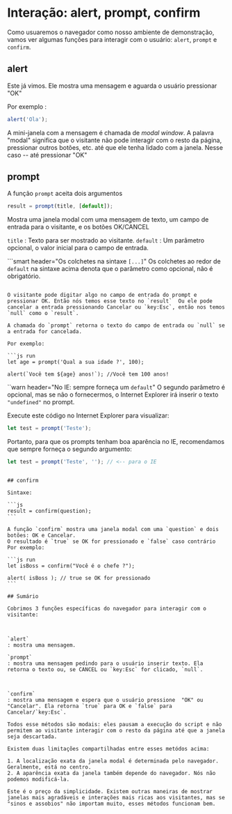 # Interação: alert, prompt, confirm

Como usuaremos o navegador como nosso ambiente  de demonstração, vamos ver algumas funções para interagir com o usuário: `alert`, `prompt` e `confirm`.

## alert

Este já vimos. Ele mostra uma mensagem e aguarda o usuário pressionar "OK"

Por exemplo : 

```js run
alert('Ola');
```

A mini-janela com a mensagem é chamada de _modal window_. A palavra "modal" significa que o visitante não pode interagir com o resto da página, pressionar outros botões, etc. até que ele tenha lidado com a janela. Nesse caso -- até pressionar "OK"

## prompt

A função `prompt` aceita dois argumentos

```js no-beautify
result = prompt(title, [default]);
```

Mostra uma janela modal com uma mensagem de texto, um campo de entrada para o visitante, e os botões OK/CANCEL

`title`
: Texto para ser mostrado ao visitante.
`default`
: Um parâmetro opcional, o valor inicial para o campo de entrada.

```smart header="Os colchetes na sintaxe `[...]`"
Os colchetes ao redor de `default` na sintaxe acima denota que o parâmetro como opcional, não é obrigatório.
```

O visitante pode digitar algo no campo de entrada do prompt e pressionar OK. Então nós temos esse texto no `result`  Ou ele pode cancelar a entrada pressionando Cancelar ou `key:Esc`, então nos temos `null` como o `result`.

A chamada do `prompt` retorna o texto do campo de entrada ou `null` se a entrada for cancelada.

Por exemplo:

```js run
let age = prompt('Qual a sua idade ?', 100);

alert(`Você tem ${age} anos!`); //Você tem 100 anos!
```

``warn header="No IE: sempre forneça um `default`"
O segundo parâmetro é opcional, mas se não o fornecermos, o Internet Explorer irá inserir o texto `"undefined"` no prompt.

Execute este código no Internet Explorer para visualizar:

```js run
let test = prompt('Teste');
```

Portanto, para que os prompts tenham boa aparência no IE, recomendamos que sempre forneça o segundo argumento:

```js run
let test = prompt('Teste', ''); // <-- para o IE
```

````

## confirm

Sintaxe:

```js
result = confirm(question);
```

A função `confirm` mostra uma janela modal com uma `question` e dois botões: OK e Cancelar.
O resultado é `true` se OK for pressionado e `false` caso contrário
Por exemplo:

```js run
let isBoss = confirm("Você é o chefe ?");

alert( isBoss ); // true se OK for pressionado
```

## Sumário

Cobrimos 3 funções específicas do navegador para interagir com o visitante:



`alert`
: mostra uma mensagem.

`prompt`
: mostra uma mensagem pedindo para o usuário inserir texto. Ela retorna o texto ou, se CANCEL ou `key:Esc` for clicado, `null`.



`confirm`
: mostra uma mensagem e espera que o usuário pressione  "OK" ou "Cancelar". Ela retorna `true` para OK e `false` para Cancelar/`key:Esc`.

Todos esse métodos são modais: eles pausam a execução do script e não permitem ao visitante interagir com o resto da página até que a janela seja descartada.

Existem duas limitações compartilhadas entre esses metódos acima:

1. A localização exata da janela modal é determinada pelo navegador. Geralmente, está no centro.
2. A aparência exata da janela também depende do navegador. Nós não podemos modificá-la.

Este é o preço da simplicidade. Existem outras maneiras de mostrar janelas mais agradáveis e interações mais ricas aos visitantes, mas se "sinos e assobios" não importam muito, esses métodos funcionam bem.
````
